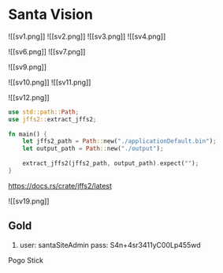 # Santa Vision





![[sv1.png]]
![[sv2.png]]
![[sv3.png]]
![[sv4.png]]

![[sv6.png]]
![[sv7.png]]



![[sv9.png]]

![[sv10.png]]
![[sv11.png]]



![[sv12.png]]

```rust
use std::path::Path;  
use jffs2::extract_jffs2;  
  
fn main() {  
    let jffs2_path = Path::new("./applicationDefault.bin");  
    let output_path = Path::new("./output");  
  
    extract_jffs2(jffs2_path, output_path).expect("");  
}
```

https://docs.rs/crate/jffs2/latest

![[sv19.png]]


## Gold

1) user: santaSiteAdmin pass: S4n+4sr3411yC00Lp455wd


Pogo Stick
